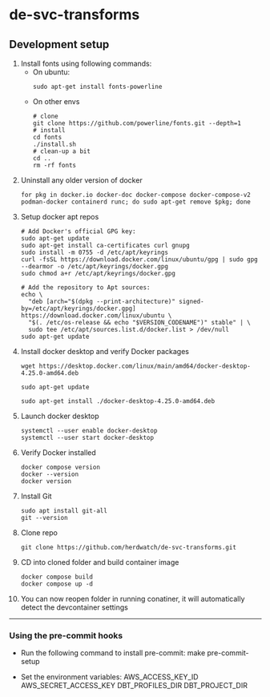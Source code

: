 # de-svc-transforms
## Development setup
 1. Install fonts using following commands:
    - On ubuntu:
      ```
      sudo apt-get install fonts-powerline
      ```
    - On other envs
      ```
      # clone
      git clone https://github.com/powerline/fonts.git --depth=1
      # install
      cd fonts
      ./install.sh
      # clean-up a bit
      cd ..
      rm -rf fonts
      ```
  2.  Uninstall any older version of docker
      ```
      for pkg in docker.io docker-doc docker-compose docker-compose-v2 podman-docker containerd runc; do sudo apt-get remove $pkg; done
      ```
  3. Setup docker apt repos
      ```
      # Add Docker's official GPG key:
      sudo apt-get update
      sudo apt-get install ca-certificates curl gnupg
      sudo install -m 0755 -d /etc/apt/keyrings
      curl -fsSL https://download.docker.com/linux/ubuntu/gpg | sudo gpg --dearmor -o /etc/apt/keyrings/docker.gpg
      sudo chmod a+r /etc/apt/keyrings/docker.gpg

      # Add the repository to Apt sources:
      echo \
        "deb [arch="$(dpkg --print-architecture)" signed-by=/etc/apt/keyrings/docker.gpg] https://download.docker.com/linux/ubuntu \
        "$(. /etc/os-release && echo "$VERSION_CODENAME")" stable" | \
        sudo tee /etc/apt/sources.list.d/docker.list > /dev/null
      sudo apt-get update
      ```
  4. Install docker desktop and verify Docker packages
        ```
        wget https://desktop.docker.com/linux/main/amd64/docker-desktop-4.25.0-amd64.deb

        sudo apt-get update

        sudo apt-get install ./docker-desktop-4.25.0-amd64.deb
        ```
  5.  Launch docker desktop
        ```
        systemctl --user enable docker-desktop
        systemctl --user start docker-desktop
        ```
  6. Verify Docker installed
        ```
        docker compose version
        docker --version
        docker version
        ``` 
  7. Install Git
        ```
        sudo apt install git-all
        git --version
        ``` 
  8. Clone repo
      ```
      git clone https://github.com/herdwatch/de-svc-transforms.git
      ``` 
  9.  CD into cloned folder and build container image
      ```
      docker compose build
      docker compose up -d
      ```
  10. You can now reopen folder in running conatiner, it will automatically detect the devcontainer settings
---

### Using the pre-commit hooks
 - Run the following command to install pre-commit:
   make pre-commit-setup

 - Set the environment variables:
   AWS_ACCESS_KEY_ID
   AWS_SECRET_ACCESS_KEY
   DBT_PROFILES_DIR
   DBT_PROJECT_DIR
